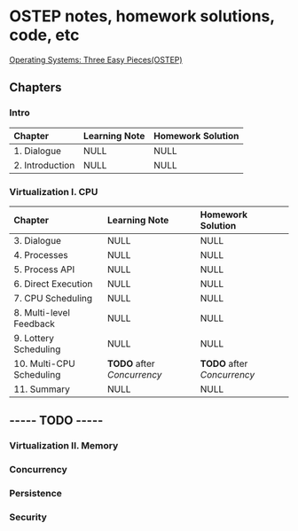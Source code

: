 # OSTEP notes, homework solutions, code, etc

[Operating Systems: Three Easy Pieces(OSTEP)](https://pages.cs.wisc.edu/~remzi/OSTEP/) 

## Chapters

### Intro

| Chapter | Learning Note | Homework Solution |
| :-- | :-- | :-- |
| 1. Dialogue | NULL | NULL |
| 2. Introduction | NULL | NULL |

### Virtualization I. CPU

| Chapter | Learning Note | Homework Solution |
| :-- | :-- | :-- |
| 3. Dialogue | NULL | NULL |
| 4. Processes | NULL | NULL |
| 5. Process API | NULL | NULL |
| 6. Direct Execution | NULL | NULL |
| 7. CPU Scheduling | NULL | NULL |
| 8. Multi-level Feedback | NULL | NULL |
| 9. Lottery Scheduling | NULL | NULL |
| 10. Multi-CPU Scheduling | **TODO** after *Concurrency* | **TODO** after *Concurrency* |
| 11. Summary | NULL | NULL |

## -----           **TODO**           -----

### Virtualization II. Memory

### Concurrency

### Persistence

### Security
